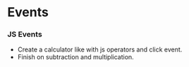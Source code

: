 # Events
### JS Events
- Create a calculator like with js operators and click event.
- Finish on subtraction and multiplication.
